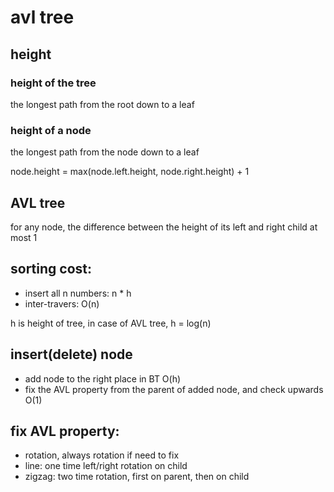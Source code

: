 # avl tree

## height

### height of the tree

the longest path from the root down to a leaf

### height of a node

the longest path from the node down to a leaf

node.height = max(node.left.height, node.right.height) + 1

## AVL tree

for any node, the difference between the height of its left and right child at most 1

## sorting cost:

- insert all n numbers: n * h
- inter-travers: O(n)

h is height of tree, in case of AVL tree, h = log(n)

## insert(delete) node

- add node to the right place in BT O(h)
- fix the AVL property from the parent of added node, and check upwards O(1)

## fix AVL property:

- rotation, always rotation if need to fix
- line: one time left/right rotation on child
- zigzag: two time rotation, first on parent, then on child
